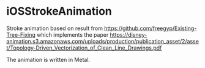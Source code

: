 # iOSStrokeAnimation
Stroke animation based on result from https://github.com/freegyp/Existing-Tree-Fixing which implements the paper https://disney-animation.s3.amazonaws.com/uploads/production/publication_asset/2/asset/Topology-Driven_Vectorization_of_Clean_Line_Drawings.pdf

The animation is written in Metal.
